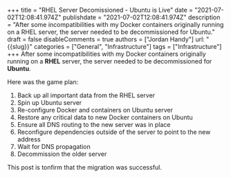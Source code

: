 +++
title = "RHEL Server Decomissioned - Ubuntu is Live"
date = "2021-07-02T12:08:41.974Z"
publishdate = "2021-07-02T12:08:41.974Z"
description = "After some incompatibilities with my Docker containers originally running on a RHEL server, the server needed to be decommissioned for Ubuntu."
draft = false
disableComments = true
authors = ["Jordan Handy"]
url: "{{slug}}"
categories = ["General", "Infrastructure"]
tags = ["Infrastructure"]
+++
After some incompatibilities with my Docker containers originally running on a **RHEL** server, the server needed to be decommissioned for **Ubuntu**.

Here was the game plan:

1. Back up all important data from the RHEL server
2. Spin up Ubuntu server
3. Re-configure Docker and containers on Ubuntu server
4. Restore any critical data to new Docker containers on Ubuntu 
5. Ensure all DNS routing to the new server was in place
6. Reconfigure dependencies outside of the server to point to the new address
7. Wait for DNS propagation
8. Decommission the older server

This post is tonfirm that the migration was successful.
